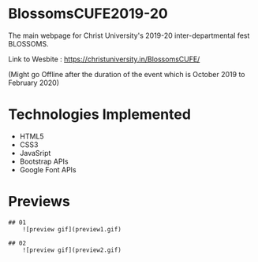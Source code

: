 # BlossomsCUFE2019-20
The main webpage for Christ University's 2019-20 inter-departmental fest BLOSSOMS.

Link to Wesbite : https://christuniversity.in/BlossomsCUFE/

(Might go Offline after the duration of the event which is October 2019 to February 2020)

# Technologies Implemented
+ HTML5
+ CSS3
+ JavaSript
+ Bootstrap APIs
+ Google Font APIs

# Previews
    ## 01
        ![preview gif](preview1.gif)

    ## 02
        ![preview gif](preview2.gif)

